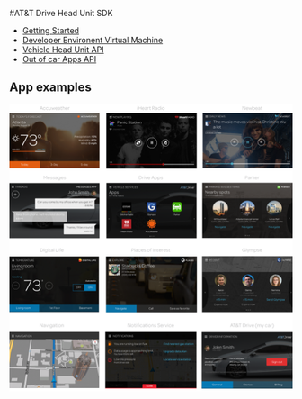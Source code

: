#AT&T Drive Head Unit SDK

- [Getting Started](Setup.md)
- [Developer Environent Virtual Machine](https://github.com/ericsson-innovate/ATT-Drive-SDK-VM)
- [Vehicle Head Unit API](VehicleAPI.md)
- [Out of car Apps API](http://ericsson-innovate.github.io/hackathon-portal/#/api-documentation)

## App examples
<img src="att-drive-apps-onesheet.png">
